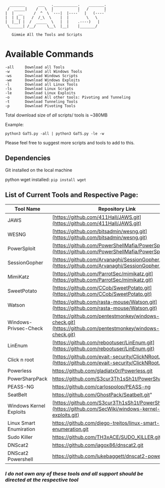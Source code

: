 ```
  _______      ___   .___________.    _______.
 /  _____|    /   \  |           |   /       |
|  |  __     /  ^  \ `---|  |----`  |   (----`
|  | |_ |   /  /_\  \    |  |        \   \    
|  |__| |  /  _____  \   |  |    .----)   |   
 \______| /__/     \__\  |__|    |_______/ 
```
       Gimmie All the Tools and Scripts 


# Available Commands  #
```console
-all     Download all Tools
-w       Download all Windows Tools
-ws      Download Windows Scripts
-we      Download Windows Exploits
-l       Download all Linux Tools
-ls      Download Linux Scripts
-le      Download Linux Exploits
-o       Download All other tools: Pivoting and Tunneling 
-t       Download Tunneling Tools
-p       Download Pivoting Tools 
```
Total download size of *all* scripts/ tools is ~380MB

Example: 
```console
python3 GaTS.py -all | python3 GaTS.py -le -w
```
Please feel free to suggest more scripts and tools to add to this.

## Dependencies ##
Git installed on the local machine

python wget installed: `pip install wget`

List of Current Tools and Respective Page:
------------------------------------------
| Tool Name               | Repository Link                                                                                                         |
|-------------------------|-------------------------------------------------------------------------------------------------------------------------|
| JAWS                    | [https://github.com/411Hall/JAWS.git](https://github.com/411Hall/JAWS.git)                                              |
| WESNG                   | [https://github.com/bitsadmin/wesng.git](https://github.com/bitsadmin/wesng.git)                                        |
| PowerSploit             | [https://github.com/PowerShellMafia/PowerSploit.git](https://github.com/PowerShellMafia/PowerSploit.git)                |
| SessionGopher           | [https://github.com/Arvanaghi/SessionGopher.git](https://github.com/Arvanaghi/SessionGopher.git)                        |
| MimiKatz                | [https://github.com/ParrotSec/mimikatz.git](https://github.com/ParrotSec/mimikatz.git)                                  |
| SweetPotato             | [https://github.com/CCob/SweetPotato.git](https://github.com/CCob/SweetPotato.git)                                      |
| Watson                  | [https://github.com/rasta-mouse/Watson.git](https://github.com/rasta-mouse/Watson.git)                                  |
| Windows-Privsec-Check   | [https://github.com/pentestmonkey/windows-privesc-check.git](https://github.com/pentestmonkey/windows-privesc-check.git) |
| LinEnum                 | [https://github.com/rebootuser/LinEnum.git](https://github.com/rebootuser/LinEnum.git)                                  |
| Click n root            | [https://github.com/evait-security/ClickNRoot.git](https://github.com/evait-security/ClickNRoot.git)                    |
| Powerless               | https://github.com/gladiatx0r/Powerless.git                                                                            |
| PowerSharpPack          | https://github.com/S3cur3Th1sSh1t/PowerSharpPack                                                                        |
| PEASS-NG                | https://github.com/carlospolop/PEASS-ng                                                                                 | 
| SeatBelt                | https://github.com/GhostPack/Seatbelt.git"                                                                              | 
| Windows Kernel Exploits | [https://github.com/S3cur3Th1sSh1t/PowerSharpPack](https://github.com/SecWiki/windows-kernel-exploits.git)              | 
| Linux Smart Enumiration | https://github.com/diego-treitos/linux-smart-enumeration.git                                                            | 
| Sudo Killer             | https://github.com/TH3xACE/SUDO_KILLER.git                                                                              |
| DNScat2                 | https://github.com/iagox86/dnscat2.git                                                                                  |
| DNScat2 Powershell      | https://github.com/lukebaggett/dnscat2-powershell.git                                                                   |

### _I do not own any of these tools and all support should be directed at the respective tool_ ### 
